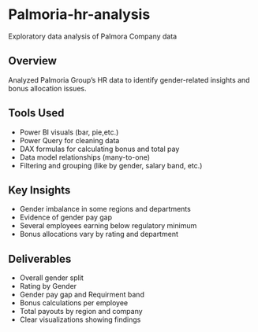 # Palmoria-hr-analysis
Exploratory data analysis of Palmora Company data

## Overview
Analyzed Palmoria Group’s HR data to identify gender-related insights and bonus allocation issues.

## Tools Used
- Power BI visuals (bar, pie,etc.)
- Power Query for cleaning data
- DAX formulas for calculating bonus and total pay
- Data model relationships (many-to-one)
- Filtering and grouping (like by gender, salary band, etc.)

## Key Insights
- Gender imbalance in some regions and departments
- Evidence of gender pay gap
- Several employees earning below regulatory minimum
- Bonus allocations vary by rating and department

## Deliverables
- Overall gender split
- Rating by Gender
- Gender pay gap and Requirment band
- Bonus calculations per employee
- Total payouts by region and company
- Clear visualizations showing findings
